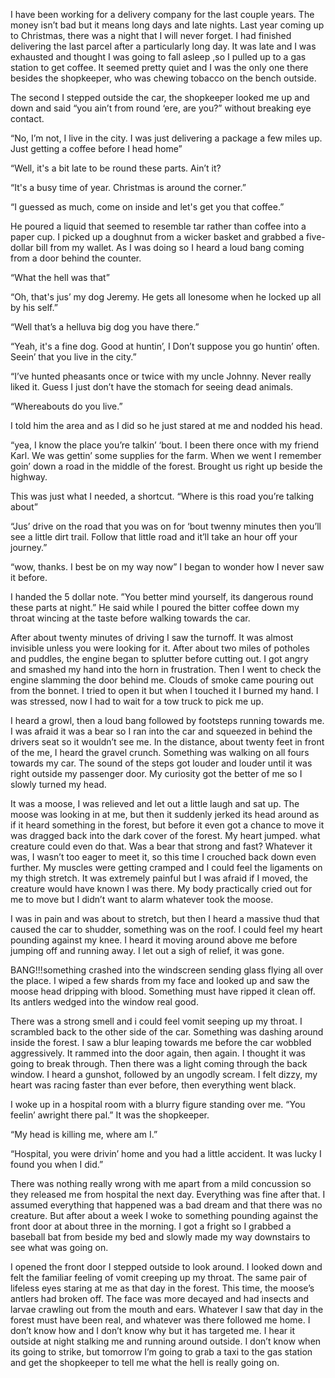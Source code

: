 I have been working for a delivery company for the last couple years. The money isn’t bad but it means long days and late nights. Last year coming up to Christmas, there was a night that I will never forget. I had finished delivering the last parcel after a particularly long day. It was late and I was exhausted and thought I was going to fall asleep ,so I pulled up to a gas station to get coffee. It seemed pretty quiet and I was the only one there besides the shopkeeper, who was chewing tobacco on the bench outside.

The second I stepped outside the car, the shopkeeper looked me up and down and said “you ain’t from round ‘ere, are you?” without breaking eye contact.

“No, I’m not, I live in the city. I was just delivering a package a few miles up. Just getting a coffee before I head home”

“Well, it's a bit late to be round these parts. Ain’t it?

“It's a busy time of year. Christmas is around the corner.”

“I guessed as much, come on inside and let's get you that coffee.”

He poured a liquid that seemed to resemble tar rather than coffee into a paper cup. I picked up a doughnut from a wicker basket and grabbed a five-dollar bill from my wallet. As I was doing so I heard a loud bang coming from a door behind the counter.

“What the hell was that”

“Oh, that's jus’ my dog Jeremy. He gets all lonesome when he locked up all by his self.” 

“Well that’s a helluva big dog you have there.”

“Yeah, it's a fine dog. Good at huntin’, I Don’t suppose you go huntin’ often. Seein’ that you live in the city.”

“I’ve hunted pheasants once or twice with my uncle Johnny. Never really liked it. Guess I just don’t have the stomach for seeing dead animals.

“Whereabouts do you live.”

I told him the area and as I did so he just stared at me and nodded his head.

“yea, I know the place you’re talkin’ ‘bout. I been there once with my friend Karl. We was gettin’ some supplies for the farm. When we went I remember goin’ down a road in the middle of the forest. Brought us right up beside the highway.

This was just what I needed, a shortcut. “Where is this road you’re talking about” 

“Jus’ drive on the road that you was on for ‘bout twenny minutes then you’ll see a little dirt trail. Follow that little road and it’ll take an hour off your journey.”

“wow, thanks. I best be on my way now” I began to wonder how I never saw it before.

I handed the 5 dollar note. ”You better mind yourself, its dangerous round these parts at night.” He said while I poured the bitter coffee down my throat wincing at the taste before walking towards the car.

After about twenty minutes of driving I saw the turnoff. It was almost invisible unless you were looking for it. After about two miles of potholes and puddles, the engine began to splutter before cutting out. I got angry and smashed my hand into the horn in frustration. Then I went to check the engine slamming the door behind me. Clouds of smoke came pouring out from the bonnet. I tried to open it but when I touched it I burned my hand. I was stressed, now I had to wait for a tow truck to pick me up.

I heard a growl, then a loud bang followed by footsteps running towards me. I was afraid it was a bear so I ran into the car and squeezed in behind the drivers seat so it wouldn’t see me. In the distance, about twenty feet in front of the me, I heard the gravel crunch. Something was walking on all fours towards my car. The sound of the steps got louder and louder until it was right outside my passenger door. My curiosity got the better of me so I slowly turned my head.

It was a moose, I was relieved and let out a little laugh and sat up. The moose was looking in at me, but then it suddenly jerked its head around as if it heard something in the forest, but before it even got a chance to move it was dragged back into the dark cover of the forest. My heart jumped. what creature could even do that. Was a bear that strong and fast? Whatever it was, I wasn’t too eager to meet it, so this time I crouched back down even further. My muscles were getting cramped and I could feel the ligaments on my thigh stretch. It was extremely painful but I was afraid if I moved, the creature would have known I was there. My body practically cried out for me to move but I didn’t want to alarm whatever took the moose.

I was in pain and was about to stretch, but then I heard a massive thud that caused the car to shudder, something was on the roof. I could feel my heart pounding against my knee. I heard it moving around above me before jumping off and running away. I let out a sigh of relief, it was gone. 

BANG!!!something crashed into the windscreen sending glass flying all over the place. I wiped a few shards from my face and looked up and saw the moose head dripping with blood. Something must have ripped it clean off. Its antlers wedged into the window real good.

There was a strong smell and i could feel vomit seeping up my throat. I scrambled back to the other side of the car. Something was dashing around inside the forest. I saw a blur leaping towards me before the car wobbled aggressively. It rammed into the door again, then again. I thought it was going to break through. Then there was a light coming through the back window. I heard a gunshot, followed by an ungodly scream. I felt dizzy, my heart was racing faster than ever before, then everything went black. 

I woke up in a hospital room with a blurry figure standing over me. “You feelin’ awright there pal.” It was the shopkeeper.

“My head is killing me, where am I.” 

“Hospital, you were drivin’ home and you had a little accident. It was lucky I found you when I did.”

There was nothing really wrong with me apart from a mild concussion so they released me from hospital the next day. Everything was fine after that. I assumed everything that happened was a bad dream and that there was no creature. But after about a week I woke to something pounding against the front door at about three in the morning. I got a fright so I grabbed a baseball bat from beside my bed and slowly made my way downstairs to see what was going on.

I opened the front door I stepped outside to look around. I looked down and felt the familiar feeling of vomit creeping up my throat. The same pair of lifeless eyes staring at me as that day in the forest. This time, the moose’s antlers had broken off. The face was more decayed and had insects and larvae crawling out from the mouth and ears. Whatever I saw that day in the forest must have been real, and whatever was there followed me home. I don’t know how and I don’t know why but it has targeted me. I hear it outside at night stalking me and running around outside. I don’t know when its going to strike, but tomorrow I’m going to grab a taxi to the gas station and get the shopkeeper to tell me what the hell is really going on.